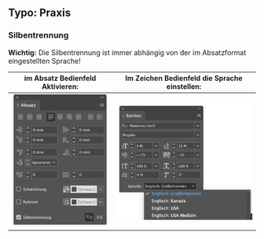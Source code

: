 ## Typo: Praxis

### Silbentrennung

**Wichtig:** Die Silbentrennung ist immer abhängig von der im Absatzformat eingestellten Sprache!

im Absatz Bedienfeld Aktivieren: | Im Zeichen Bedienfeld die Sprache einstellen:
---|---
![](bilder/silbentrennung-1.png) | ![](bilder/silbentrennung-2.png)
